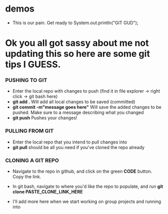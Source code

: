 # demos

- This is our pain. Get ready to System.out.println("GIT GUD");

# Ok you all got sassy about me not updating this so here are some git tips I GUESS.

### PUSHING TO GIT
- Enter the local repo with changes to push (find it in file explorer -> right click -> git bash here)
- **git add .** Will add all local changes to be saved (committed)
- **git commit -m"message goes here"** Will save the added changes to be pushed. Make sure to a message describing what you changed
- **git push** Pushes your changes!

### PULLING FROM GIT
- Enter the local repo that you intend to pull changes into
- **git pull** should be all you need if you've cloned the repo already

### CLONING A GIT REPO
- Navigate to the repo in github, and click on the green **CODE** button. Copy the link.
- In git bash, navigate to where you'd like the repo to populate, and run **git clone PASTE_CLONE_LINK_HERE**


- I'll add more here when we start working on group projects and running into 

